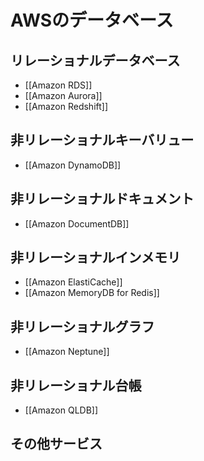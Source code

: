 # AWSのデータベース
## リレーショナルデータベース
- [[Amazon RDS]]
- [[Amazon Aurora]]
- [[Amazon Redshift]]
## 非リレーショナルキーバリュー
- [[Amazon DynamoDB]]
## 非リレーショナルドキュメント
- [[Amazon DocumentDB]]
## 非リレーショナルインメモリ
- [[Amazon ElastiCache]]
- [[Amazon MemoryDB for Redis]]
## 非リレーショナルグラフ
- [[Amazon Neptune]]
## 非リレーショナル台帳
- [[Amazon QLDB]]
## その他サービス